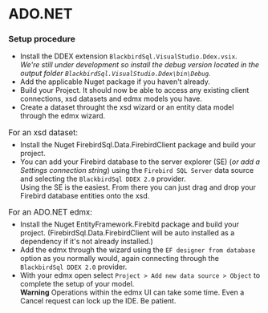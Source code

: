 # ADO.NET

### Setup procedure

* Install the DDEX extension `BlackbirdSql.VisualStudio.Ddex.vsix`. </br>*We're still under development so install the debug version located in the output folder `BlackbirdSql.VisualStudio.Ddex\bin\Debug`.*
* Add the applicable Nuget package if you haven't already.
* Build your Project. It should now be able to access any existing client connections, xsd datasets and edmx models you have.
* Create a dataset throught the xsd wizard or an entity data model through the edmx wizard.
<p style="font-size:1.1em;margin-bottom:-8px">For an xsd dataset:</p>

* Install the Nuget FirebirdSql.Data.FirebirdClient package and build your project.
* You can add your Firebird database to the server explorer (SE) (*or add a Settings connection string*) using the `Firebird SQL Server` data source and selecting the `BlackbirdSql DDEX 2.0` provider.</br>Using the SE is the easiest. From there you can just drag and drop your Firebird database entities onto the xsd.

<p style="font-size:1.1em;margin-bottom:-8px">For an ADO.NET edmx:</p>

* Install the Nuget EntityFramework.Firebitd package and build your project. (FirebirdSql.Data.FirebirdClient will be auto installed as a dependency if it's not already installed.)
* Add the edmx through the wizard using the `EF designer from database` option as you normally would, again connecting through the `BlackbirdSql DDEX 2.0` provider.
* With your edmx open select `Project > Add new data source > Object` to complete the setup of your model.</br>
__Warning__ Operations within the edmx UI can take some time. Even a Cancel request can lock up the IDE. Be patient.
